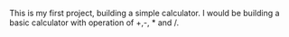This is my first project, building a simple calculator.
I would be building a basic calculator with operation of +,-, * and /.